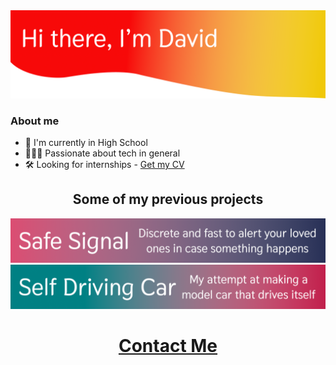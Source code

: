 <!--
    If you read this it means you either hate the readme or love it...
    Either way, hi :)

    Also you might want to see davidp-ro.github.io (Poor man's portofolio)
-->

<!--------------------------------[ Header ]----------------------------------->
<a href="https://github.com/davidp-ro">
    <img src="https://github.com/davidp-ro/davidp-ro/blob/master/assets/Header.png" alt="Header Image"/>
</a>

### About me
- 🏫 I'm currently in High School
- 👨🏻‍💻 Passionate about tech in general
- 🛠️ Looking for internships - [Get my CV](https://davidp-ro.github.io/David-Pescariu_EN.pdf)

<!-------------------------------[ Projects ]---------------------------------->
<h2 align=center>Some of my previous projects</h2>
<a href="https://github.com/prisma-ai-official">
    <img src="https://github.com/davidp-ro/davidp-ro/blob/master/assets/Safe_Signal.png" alt="Safe Signal"/>
</a>
<a href="https://github.com/davidp-ro/self-driving-car">
    <img src="https://github.com/davidp-ro/davidp-ro/blob/master/assets/Self_Driving_Car.png" alt="Self Driving Car"/>
</a>

<!-------------------------------[ Contact ]----------------------------------->
<h1 align=center><a href="https://davidp-ro.github.io/?contact" target="_blank">Contact Me</a></h1>

<!-------------------------------[ The End ]----------------------------------->
